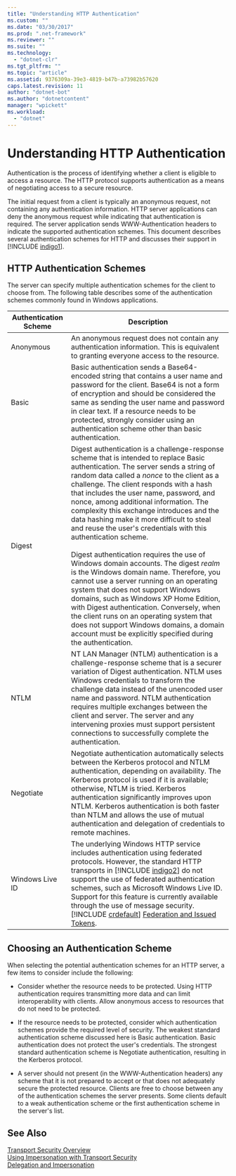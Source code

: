 ```yaml
---
title: "Understanding HTTP Authentication"
ms.custom: ""
ms.date: "03/30/2017"
ms.prod: ".net-framework"
ms.reviewer: ""
ms.suite: ""
ms.technology: 
  - "dotnet-clr"
ms.tgt_pltfrm: ""
ms.topic: "article"
ms.assetid: 9376309a-39e3-4819-b47b-a73982b57620
caps.latest.revision: 11
author: "dotnet-bot"
ms.author: "dotnetcontent"
manager: "wpickett"
ms.workload: 
  - "dotnet"
---
```

# Understanding HTTP Authentication
Authentication is the process of identifying whether a client is eligible to access a resource. The HTTP protocol supports authentication as a means of negotiating access to a secure resource.  

 The initial request from a client is typically an anonymous request, not containing any authentication information. HTTP server applications can deny the anonymous request while indicating that authentication is required. The server application sends WWW-Authentication headers to indicate the supported authentication schemes. This document describes several authentication schemes for HTTP and discusses their support in [!INCLUDE [indigo1](../../../../includes/indigo1-md.md)].  

## HTTP Authentication Schemes  
 The server can specify multiple authentication schemes for the client to choose from. The following table describes some of the authentication schemes commonly found in Windows applications.  


| Authentication Scheme |                                                                                                                                                                                                                                                                                                                                                                                                                                                                        Description                                                                                                                                                                                                                                                                                                                                                                                                                                                                        |
|-----------------------|-----------------------------------------------------------------------------------------------------------------------------------------------------------------------------------------------------------------------------------------------------------------------------------------------------------------------------------------------------------------------------------------------------------------------------------------------------------------------------------------------------------------------------------------------------------------------------------------------------------------------------------------------------------------------------------------------------------------------------------------------------------------------------------------------------------------------------------------------------------------------------------------------------------------------------------------------------------|
|       Anonymous       |                                                                                                                                                                                                                                                                                                                                                                                                           An anonymous request does not contain any authentication information. This is equivalent to granting everyone access to the resource.                                                                                                                                                                                                                                                                                                                                                                                                           |
|         Basic         |                                                                                                                                                                                                                                                                                                Basic authentication sends a Base64-encoded string that contains a user name and password for the client. Base64 is not a form of encryption and should be considered the same as sending the user name and password in clear text. If a resource needs to be protected, strongly consider using an authentication scheme other than basic authentication.                                                                                                                                                                                                                                                                                                 |
|        Digest         | Digest authentication is a challenge-response scheme that is intended to replace Basic authentication. The server sends a string of random data called a *nonce* to the client as a challenge. The client responds with a hash that includes the user name, password, and nonce, among additional information. The complexity this exchange introduces and the data hashing make it more difficult to steal and reuse the user's credentials with this authentication scheme.<br /><br /> Digest authentication requires the use of Windows domain accounts. The digest *realm* is the Windows domain name. Therefore, you cannot use a server running on an operating system that does not support Windows domains, such as Windows XP Home Edition, with Digest authentication. Conversely, when the client runs on an operating system that does not support Windows domains, a domain account must be explicitly specified during the authentication. |
|         NTLM          |                                                                                                                                                                                                                                                      NT LAN Manager (NTLM) authentication is a challenge-response scheme that is a securer variation of Digest authentication. NTLM uses Windows credentials to transform the challenge data instead of the unencoded user name and password. NTLM authentication requires multiple exchanges between the client and server. The server and any intervening proxies must support persistent connections to successfully complete the authentication.                                                                                                                                                                                                                                                      |
|       Negotiate       |                                                                                                                                                                                                                                                                   Negotiate authentication automatically selects between the Kerberos protocol and NTLM authentication, depending on availability. The Kerberos protocol is used if it is available; otherwise, NTLM is tried. Kerberos authentication significantly improves upon NTLM. Kerberos authentication is both faster than NTLM and allows the use of mutual authentication and delegation of credentials to remote machines.                                                                                                                                                                                                                                                                   |
|    Windows Live ID    |                                                                                                                                                                                                 The underlying Windows HTTP service includes authentication using federated protocols. However, the standard HTTP transports in [!INCLUDE [indigo2](../../../../includes/indigo2-md.md)] do not support the use of federated authentication schemes, such as Microsoft Windows Live ID. Support for this feature is currently available through the use of message security. [!INCLUDE [crdefault](../../../../includes/crdefault-md.md)] [Federation and Issued Tokens](../../../../docs/framework/wcf/feature-details/federation-and-issued-tokens.md).                                                                                                                                                                                                 |

## Choosing an Authentication Scheme  
 When selecting the potential authentication schemes for an HTTP server, a few items to consider include the following:  

-   Consider whether the resource needs to be protected. Using HTTP authentication requires transmitting more data and can limit interoperability with clients. Allow anonymous access to resources that do not need to be protected.  

-   If the resource needs to be protected, consider which authentication schemes provide the required level of security. The weakest standard authentication scheme discussed here is Basic authentication. Basic authentication does not protect the user's credentials. The strongest standard authentication scheme is Negotiate authentication, resulting in the Kerberos protocol.  

-   A server should not present (in the WWW-Authentication headers) any scheme that it is not prepared to accept or that does not adequately secure the protected resource. Clients are free to choose between any of the authentication schemes the server presents. Some clients default to a weak authentication scheme or the first authentication scheme in the server's list.  

## See Also  
 [Transport Security Overview](../../../../docs/framework/wcf/feature-details/transport-security-overview.md)  
 [Using Impersonation with Transport Security](../../../../docs/framework/wcf/feature-details/using-impersonation-with-transport-security.md)  
 [Delegation and Impersonation](../../../../docs/framework/wcf/feature-details/delegation-and-impersonation-with-wcf.md)

